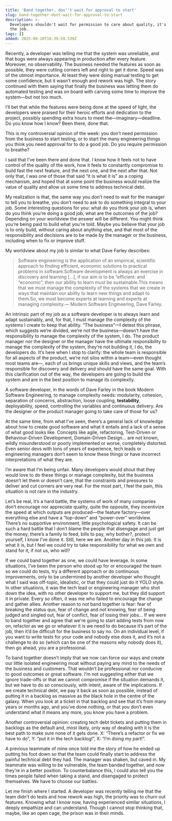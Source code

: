 ```yaml
---
title: 'Band together, don''t wait for approval to start'
slug: band-together-dont-wait-for-approval-to-start
description: >-
  Developers shouldn't wait for permission to care about quality, it's part of
  the job.
tags: []
added: 2025-09-20T16:39:59.539Z
---
```


Recently, a developer was telling me that the system was unreliable, and that bugs were always appearing in production after every feature. Moreover, no observability. The business needed the features as soon as possible, they were cutting corners left and right to get it done. Speed was of the utmost importance. At least they were doing manual testing to get some confidence, but it wasn’t enough and rework was high. The story continued with them saying that finally the business was letting them do automated testing and was on board with carving some time to improve the system—but not too much.

I’ll bet that while the features were being done at the speed of light, the developers were praised for their heroic efforts and dedication to the project, possibly spending extra hours to meet the—imaginary—deadline. Do you know how I know? Been there, done that.

This is my controversial opinion of the week: you don’t need permission from the business to start testing, or to start the many engineering things you think you need approval for to do a good job. Do you require permission to breathe?

I said that I’ve been there and done that. I know how it feels not to have control of the quality of the work, how it feels to constantly compromise to build fast the next feature, and the next one, and the next after that. Not only that, I was one of those that said “it is what it is” as a coping mechanism, and hoped that at some point the business would realize the value of quality and allow us some time to address technical debt.

My realization is that, the same way you don’t need to wait for the manager to tell you to breathe, you don’t need to ask to do something integral to your job. Some interesting questions for you: what do you think your job is, when do you think you’re doing a good job, what are the outcomes of the job? Depending on your worldview the answer will be different. You might think you’re being paid to build what you’re told. Maybe you believe that your job is to only build, without caring about anything else, and that most of the responsibility and decisions are to be made by the manager or the business, including when to fix or improve stuff.

My worldview about my job is similar to what Dave Farley describes:

> Software engineering is the application of an empirical, scientific approach to finding efficient, economic solutions to practical problems in software.Software development is always an exercise in discovery and learning \[…], if our aim is to be “efficient: and “economic”, then our ability to learn must be sustainable.This means that we must manage the complexity of the systems that we create in ways that maintain our ability to learn new things and adapt to them.So, we must become experts at learning and experts at managing complexity.— Modern Software Engineering, Dave Farley.

An intrinsic part of my job as a software developer is to always learn and adapt sustainably, and, for that, I must manage the complexity of the systems I create to keep that ability. “The business”—I detest this phrase, which suggests we’re divided, we’re not the business—doesn’t have the responsibility to manage the complexity of the system, I do. The product manager nor the designer or the manager have the ultimate responsibility to manage the complexity of the system, they’re not building it, I do, the developers do. It’s here when I stop to clarify: the whole team is responsible for all aspects of the product, we’re not silos within a team—even thought most teams are—, each of us brings unique skills and views, and the team’s responsible for discovery and delivery and should have the same goal. With this clarification out of the way, the developers are going to build the system and are in the best position to manage its complexity.

A software developer, in the words of Dave Farley in the book Modern Software Engineering, to manage complexity needs: modularity, cohesion, separation of concerns, abstraction, loose coupling, **testability**, deployability, speed, controlling the variables and continuous delivery. Are the designer or the product manager going to take care of those for us?

At the same time, from what I’ve seen, there’s a general lack of knowledge about how to create good software and what it entails and a lack of a sense of what good looks like. Concepts like agile, refactoring, Test-Driven or Behaviour-Driven Development, Domain-Driven Design… are not known, wildly misunderstood or poorly implemented or worse, completely distorted. Even senior devs with tons of years of experience, tech leads or engineering managers don’t seem to know these things or have incorrect interpretations of what they are.

I’m aware that I’m being unfair. Many developers would shout that they would love to do these things or manage complexity, but the business doesn’t let them or doesn’t care, that the constraints and pressures to deliver and cut corners are very real. For the most part, I feel the pain, this situation is not rare in the industry.

Let’s be real, it’s a hard battle, the systems of work of many companies don’t encourage nor appreciate quality, quite the opposite, they incentivize the speed at which outputs are produced—the feature factory—over everything else and have a “top-down” and “power-over” worldview. There’s no supportive environment, little psychological safety. It can be such a hard battle that I don’t blame the people that disengage and just get the money, there’s a family to feed, bills to pay, why bother?, protect yourself, I know I’ve done it. Still, here we are. Another day in this job. It is what it is, but I feel we could try to take responsibility for what we own and stand for it, if not us, who will?

If we could band together as one, we could have leverage. In some situations, I’ve been the person who stood up for or encouraged the team so we could do tests, try a different approach or do continuous improvements, only to be undermined by another developer who thought what I said was off-topic, idealistic, or that they could just do it YOLO style. In other situations, it was the tech lead or engineering manager who shot down the idea, with no other developer to support me, but they did support it in private. Every so often, it was me who failed to encourage the change and gather allies. Another reason to not band together is fear: fear of breaking the status quo, fear of change and not knowing, fear of being judged and singled out, fear of conflict, fear of losing their jobs… If we were to band together and agree that we're going to start adding tests from now on, refactor as we go or whatever it is we need to do because it’s part of the job, then it’d be difficult for the business to say no. On an individual level, if you want to write tests for your code and nobody else does it, and it’s not a challenge to do so (which can be one of the reasons why nobody does it), then go ahead, you are a professional.

To band together doesn’t imply that we now can force our ways and create our little isolated engineering moat without paying any mind to the needs of the business and customers. That wouldn’t be professional nor conducive to good outcomes or great software. I’m not suggesting either that we ignore trade-offs or that we cannot compromise if the situation demands it, but we have to do so consciously, with intent, aware of the implications. If we create technical debt, we pay it back as soon as possible, instead of putting it in a backlog as massive as the black hole in the centre of the galaxy. When you look at a ticket in that backlog and see that it’s from many years or months ago, and you’ve done nothing, or that you don’t even understand what it means any more, you know you have a problem.

Another controversial opinion: creating tech debt tickets and putting them in backlogs as the default and, most likely, only way of dealing with it is the best path to make sure none of it gets done. X: “There’s a refactor or fix we have to do”, Y: “put it in the tech backlog!”, X: “I’m doing my part!”.

A previous teammate of mine once told me the story of how he ended up putting his foot down so that the team could finally start to address the painful technical debt they had. The manager was shaken, but caved in. My teammate was willing to be vulnerable, the team banded together, and now they’re in a better position. To counterbalance this, I could also tell you the times people failed when taking a stand, and disengaged to protect themselves. We have to choose our battles.

Let me finish where I started. A developer was recently telling me that the team didn’t do tests and how rework was high, the priority was to churn out features. Knowing what I know now, having experienced similar situations, I deeply empathize and can understand. Though I cannot stop thinking that, maybe, like an open cage, the prison was in their minds.
